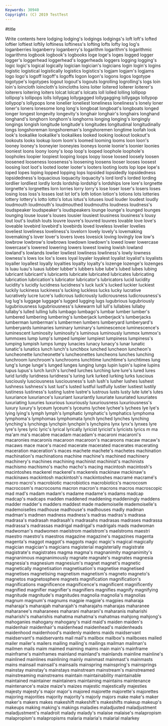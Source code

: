 ```yaml
---
Keywords: 30940
Copyright: (C) 2019 TestTest
---
```


#title

Write contents here
 lodging lodging's lodgings lodgings's loft loft's lofted loftier
loftiest loftily loftiness loftiness's lofting lofts lofty log log's loganberries
loganberry loganberry's logarithm logarithm's logarithmic logarithms logbook logbook's logbooks loge
loge's loges logged logger logger's loggerhead loggerhead's loggerheads loggers logging
logging's logic logic's logical logically logician logician's logicians login login's
logins logistic logistical logistically logistics logistics's logjam logjam's logjams logo
logo's logoff logoff's logoffs logon logon's logons logos logotype logotype's
logotypes logout logout's logouts logrolling logrolling's logs loin loin's loincloth
loincloth's loincloths loins loiter loitered loiterer loiterer's loiterers loitering loiters
lolcat lolcat's lolcats loll lolled lolling lollipop lollipop's lollipops lolls
lollygag lollygagged lollygagging lollygags lollypop lollypop's lollypops lone lonelier loneliest
loneliness loneliness's lonely loner loner's loners lonesome long long's longboat
longboat's longboats longed longer longest longevity longevity's longhair longhair's longhairs
longhand longhand's longhorn longhorn's longhorns longing longing's longingly longings longish
longitude longitude's longitudes longitudinal longitudinally longs longshoreman longshoreman's longshoremen longtime
loofah look look's lookalike lookalike's lookalikes looked looking lookout lookout's
lookouts looks lookup loom loom's loomed looming looms loon loon's
looney looney's looneyier looneyies looneys loonie loonie's loonier loonies looniest
loons loony loony's loop loop's looped loophole loophole's loopholes loopier
loopiest looping loops loopy loose loosed loosely loosen loosened looseness
looseness's loosening loosens looser looses loosest loosing loot loot's looted
looter looter's looters looting loots lop lope lope's loped lopes
loping lopped lopping lops lopsided lopsidedly lopsidedness lopsidedness's loquacious loquacity
loquacity's lord lord's lorded lording lordlier lordliest lordly lords lordship
lordship's lordships lore lore's lorgnette lorgnette's lorgnettes lorn lorries lorry
lorry's lose loser loser's losers loses losing loss loss's losses
lost lot lot's loth lotion lotion's lotions lots lotteries lottery
lottery's lotto lotto's lotus lotus's lotuses loud louder loudest loudly
loudmouth loudmouth's loudmouthed loudmouths loudness loudness's loudspeaker loudspeaker's loudspeakers lounge
lounge's lounged lounges lounging louse louse's louses lousier lousiest lousiness
lousiness's lousy lout lout's loutish louts louvre louvre's louvred louvres
lovable love love's loveable lovebird lovebird's lovebirds loved loveless lovelier
lovelies loveliest loveliness loveliness's lovelorn lovely lovely's lovemaking lovemaking's lover
lover's lovers loves lovesick loving lovingly low low's lowbrow lowbrow's
lowbrows lowdown lowdown's lowed lower lowercase lowercase's lowered lowering lowers
lowest lowing lowish lowland lowland's lowlands lowlier lowliest lowliness lowliness's
lowly lowness lowness's lows lox lox's loxes loyal loyaler loyalest
loyalist loyalist's loyalists loyaller loyallest loyally loyalties loyalty loyalty's lozenge
lozenge's lozenges ls luau luau's luaus lubber lubber's lubbers lube
lube's lubed lubes lubing lubricant lubricant's lubricants lubricate lubricated lubricates
lubricating lubrication lubrication's lubricator lubricator's lubricators lucid lucidity lucidity's lucidly
lucidness lucidness's luck luck's lucked luckier luckiest luckily luckiness luckiness's
lucking luckless lucks lucky lucrative lucratively lucre lucre's ludicrous ludicrously
ludicrousness ludicrousness's lug lug's luggage luggage's lugged lugging lugs lugubrious
lugubriously lugubriousness lugubriousness's lukewarm lull lull's lullabies lullaby lullaby's lulled
lulling lulls lumbago lumbago's lumbar lumber lumber's lumbered lumbering lumbering's
lumberjack lumberjack's lumberjacks lumberman lumberman's lumbermen lumbers lumberyard lumberyard's lumberyards
luminaries luminary luminary's luminescence luminescence's luminescent luminosity luminosity's luminous luminously
lummox lummox's lummoxes lump lump's lumped lumpier lumpiest lumpiness lumpiness's
lumping lumpish lumps lumpy lunacies lunacy lunacy's lunar lunatic lunatic's
lunatics lunch lunch's lunchbox lunched luncheon luncheon's luncheonette luncheonette's luncheonettes
luncheons lunches lunching lunchroom lunchroom's lunchrooms lunchtime lunchtime's lunchtimes lung
lung's lunge lunge's lunged lunges lunging lungs lupin lupin's lupine
lupins lupus lupus's lurch lurch's lurched lurches lurching lure lure's
lured lures lurid luridly luridness luridness's luring lurk lurked lurking
lurks luscious lusciously lusciousness lusciousness's lush lush's lusher lushes lushest
lushness lushness's lust lust's lusted lustful lustfully lustier lustiest lustily
lustiness lustiness's lusting lustre lustre's lustrous lusts lusty lute lute's
lutes luxuriance luxuriance's luxuriant luxuriantly luxuriate luxuriated luxuriates luxuriating luxuries
luxurious luxuriously luxuriousness luxuriousness's luxury luxury's lyceum lyceum's lyceums lychee
lychee's lychees lye lye's lying lying's lymph lymph's lymphatic lymphatic's
lymphatics lymphoma lymphoma's lymphomas lymphomata lynch lynched lynches lynching lynching's
lynchings lynchpin lynchpin's lynchpins lynx lynx's lynxes lyre lyre's lyres
lyric lyric's lyrical lyrically lyricist lyricist's lyricists lyrics m ma
ma'am ma's macabre macadam macadam's macaroni macaroni's macaronies macaronis macaroon
macaroon's macaroons macaw macaw's macaws mace mace's maced macerate macerated
macerates macerating maceration maceration's maces machete machete's machetes machination machination's
machinations machine machine's machined machinery machinery's machines machining machinist machinist's
machinists machismo machismo's macho macho's macing macintosh macintosh's macintoshes mackerel
mackerel's mackerels mackinaw mackinaw's mackinaws mackintosh mackintosh's mackintoshes macramé macramé's
macro macro's macrobiotic macrobiotics macrobiotics's macrocosm macrocosm's macrocosms macron macron's
macrons macros macroscopic mad mad's madam madam's madame madame's madams
madcap madcap's madcaps madden maddened maddening maddeningly maddens madder madder's
madders maddest made mademoiselle mademoiselle's mademoiselles madhouse madhouse's madhouses madly
madman madman's madmen madness madness's madras madras's madrasa madrasa's madrasah
madrasah's madrasahs madrasas madrases madrassa madrassa's madrassas madrigal madrigal's madrigals
mads madwoman madwoman's madwomen maelstrom maelstrom's maelstroms maestri maestro maestro's
maestros magazine magazine's magazines magenta magenta's maggot maggot's maggots magic
magic's magical magically magician magician's magicians magisterial magisterially magistrate magistrate's
magistrates magma magma's magnanimity magnanimity's magnanimous magnanimously magnate magnate's magnates
magnesia magnesia's magnesium magnesium's magnet magnet's magnetic magnetically magnetisation magnetisation's
magnetise magnetised magnetises magnetising magnetism magnetism's magneto magneto's magnetos magnetosphere
magnets magnification magnification's magnifications magnificence magnificence's magnificent magnificently magnified magnifier
magnifier's magnifiers magnifies magnify magnifying magnitude magnitude's magnitudes magnolia magnolia's
magnolias magnum magnum's magnums magpie magpie's magpies maharaja maharaja's maharajah
maharajah's maharajahs maharajas maharanee maharanee's maharanees maharani maharani's maharanis maharishi
maharishi's maharishis mahatma mahatma's mahatmas mahjong mahjong's mahoganies mahogany mahogany's
maid maid's maiden maiden's maidenhair maidenhair's maidenhead maidenhead's maidenheads maidenhood
maidenhood's maidenly maidens maids maidservant maidservant's maidservants mail mail's mailbox
mailbox's mailboxes mailed mailer mailer's mailers mailing mailing's mailings mailman
mailman's mailmen mails maim maimed maiming maims main main's mainframe
mainframe's mainframes mainland mainland's mainlands mainline mainline's mainlined mainlines mainlining
mainly mainmast mainmast's mainmasts mains mainsail mainsail's mainsails mainspring mainspring's
mainsprings mainstay mainstay's mainstays mainstream mainstream's mainstreamed mainstreaming mainstreams maintain
maintainability maintainable maintained maintainer maintainers maintaining maintains maintenance maintenance's maize
maize's maizes majestic majestically majesties majesty majesty's major major's majored
majorette majorette's majorettes majoring majorities majority majority's majorly majors make
make's maker maker's makers makes makeshift makeshift's makeshifts makeup makeup's
makeups making making's makings maladies maladjusted maladjustment maladjustment's maladroit malady
malady's malaise malaise's malapropism malapropism's malapropisms malaria malaria's malarial malarkey
